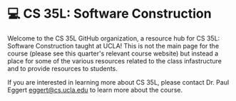 # 💻 CS 35L: Software Construction

Welcome to the CS 35L GitHub organization, a resource hub for CS 35L: Software Construction taught at UCLA! This is not the main page for the course (please see this quarter's relevant course website) but instead a place for some of the various resources related to the class infastructure and to provide resources to students.

If you are interested in learning more about CS 35L, please contact Dr. Paul Eggert <eggert@cs.ucla.edu> to learn more about the course.

